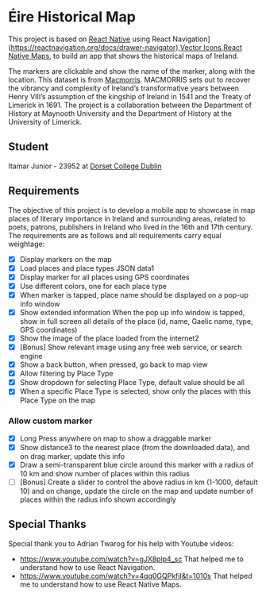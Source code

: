 # Éire Historical Map

This project is based on [React Native](https://reactnative.dev/docs/environment-setup) using React Navigation](https://reactnavigation.org/docs/drawer-navigator),[Vector Icons](https://github.com/oblador/react-native-vector-icons),[React Native Maps](https://github.com/react-native-maps/react-native-maps), to build an app that shows the historical maps of Ireland.

The markers are clickable and show the name of the marker, along with the location.
This dataset is from [Macmorris](https://macmorris.maynoothuniversity.ie/). MACMORRIS sets out to recover the vibrancy and complexity of Ireland’s transformative years between Henry VIII’s assumption of the kingship of Ireland in 1541 and the Treaty of Limerick in 1691. The project is a collaboration between the Department of History at Maynooth University and the Department of History at the University of Limerick.

## Student

Itamar Junior - 23952 at [Dorset College Dublin](https://www.dorsetcollege.ie/)

## Requirements

The objective of this project is to develop a mobile app to showcase in map places of literary importance in Ireland and surrounding areas, related to poets, patrons, publishers in Ireland who lived in the 16th and 17th century. The requirements are as follows and all requirements carry equal weightage:

- [x] Display markers on the map
- [x] Load places and place types JSON data1
- [x] Display marker for all places using GPS coordinates
- [x] Use different colors, one for each place type
- [x] When marker is tapped, place name should be displayed on a pop-up info window
- [x] Show extended information
      When the pop up info window is tapped, show in full screen all details of the place (id, name, Gaelic name, type, GPS coordinates)
- [x] Show the image of the place loaded from the internet2
- [x] [Bonus] Show relevant image using any free web service, or search engine
- [x] Show a back button, when pressed, go back to map view
- [x] Allow filtering by Place Type
- [x] Show dropdown for selecting Place Type, default value should be all
- [x] When a specific Place Type is selected, show only the places with this Place Type on the map

### Allow custom marker

- [x] Long Press anywhere on map to show a draggable marker
- [x] Show distance3 to the nearest place (from the downloaded data), and on drag marker, update this info
- [x] Draw a semi-transparent blue circle around this marker with a radius of 10 km and show number of places within this radius
- [ ] [Bonus] Create a slider to control the above radius in km (1-1000, default 10) and on change, update the circle on the map and update number of places within the radius info shown accordingly

## Special Thanks

Special thank you to Adrian Twarog for his help with Youtube videos:

- https://www.youtube.com/watch?v=gJX8plp4_sc That helped me to understand how to use React Navigation.
- https://www.youtube.com/watch?v=4qq0GQPkfjI&t=1010s That helped me to understand how to use React Native Maps.
